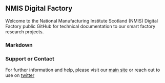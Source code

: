 ## NMIS Digital Factory

Welcome to the National Manufacturing Institute Scotland (NMIS) Digital Factory public GitHub for technical documentation to our smart factory research projects.

### Markdown



### Support or Contact

For further information and help, please visit our [main site](https://nmis.scot/) or reach out to use on [twitter](https://twitter.com/NMIS_group)
